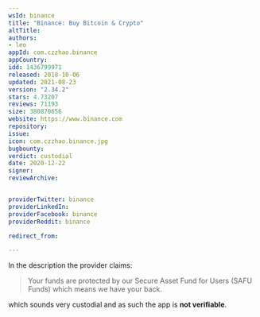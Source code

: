 ```yaml
---
wsId: binance
title: "Binance: Buy Bitcoin & Crypto"
altTitle: 
authors:
- leo
appId: com.czzhao.binance
appCountry: 
idd: 1436799971
released: 2018-10-06
updated: 2021-08-23
version: "2.34.2"
stars: 4.73207
reviews: 71193
size: 380870656
website: https://www.binance.com
repository: 
issue: 
icon: com.czzhao.binance.jpg
bugbounty: 
verdict: custodial
date: 2020-12-22
signer: 
reviewArchive:


providerTwitter: binance
providerLinkedIn: 
providerFacebook: binance
providerReddit: binance

redirect_from:

---
```


In the description the provider claims:

> Your funds are protected by our Secure Asset Fund for Users (SAFU Funds) which
  means we have your back.

which sounds very custodial and as such the app is **not verifiable**.
